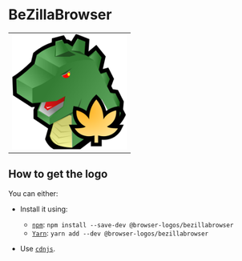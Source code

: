 BeZillaBrowser
==============

<table>
    <tr height=240>
        <td>
            <a href="https://github.com/alrra/browser-logos/tree/d6bc197b8bc727b2c2e5c0223e2643e368fd1b16/src/archive/bezillabrowser">
                <img width=230 src="https://raw.githubusercontent.com/alrra/browser-logos/d6bc197b8bc727b2c2e5c0223e2643e368fd1b16/src/archive/bezillabrowser/bezillabrowser_512x512.png" alt="BeZillaBrowser browser logo">
            </a>
        </td>
    </tr>
</table>

How to get the logo
-------------------

You can either:

* Install it using:

  * [`npm`][npm]: `npm install --save-dev @browser-logos/bezillabrowser`
  * [`Yarn`][yarn]: `yarn add --dev @browser-logos/bezillabrowser`

* Use [`cdnjs`][cdnjs].

<!-- Link labels: -->

[cdnjs]: https://cdnjs.com/libraries/browser-logos
[npm]: https://www.npmjs.com/
[yarn]: https://yarnpkg.com/

